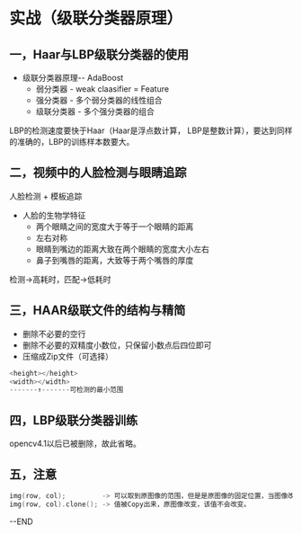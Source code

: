# 实战（级联分类器原理）

## 一，Haar与LBP级联分类器的使用

- 级联分类器原理-- AdaBoost
  - 弱分类器 - weak claasifier = Feature
  - 强分类器 - 多个弱分类器的线性组合
  - 级联分类器 - 多个强分类器的组合

LBP的检测速度要快于Haar（Haar是浮点数计算， LBP是整数计算），要达到同样的准确的，LBP的训练样本数要大。

## 二，视频中的人脸检测与眼睛追踪

人脸检测 + 模板追踪

- 人脸的生物学特征
  - 两个眼睛之间的宽度大于等于一个眼睛的距离
  - 左右对称
  - 眼睛到嘴边的距离大致在两个眼睛的宽度大小左右
  - 鼻子到嘴唇的距离，大致等于两个嘴唇的厚度

检测->高耗时，匹配->低耗时

## 三，HAAR级联文件的结构与精简

- 删除不必要的空行
- 删除不必要的双精度小数位，只保留小数点后四位即可
- 压缩成Zip文件（可选择）

~~~C++
<height></height>
<width></width>
-------↑-------可检测的最小范围
~~~

## 四，LBP级联分类器训练

opencv4.1以后已被删除，故此省略。

## 五，注意

~~~C++
img(row, col);         -> 可以取到原图像的范围，但是是原图像的固定位置，当图像改变时，位置并没有被改变。
img(row, col).clone(); -> 值被Copy出来，原图像改变，该值不会改变。
~~~

--END
